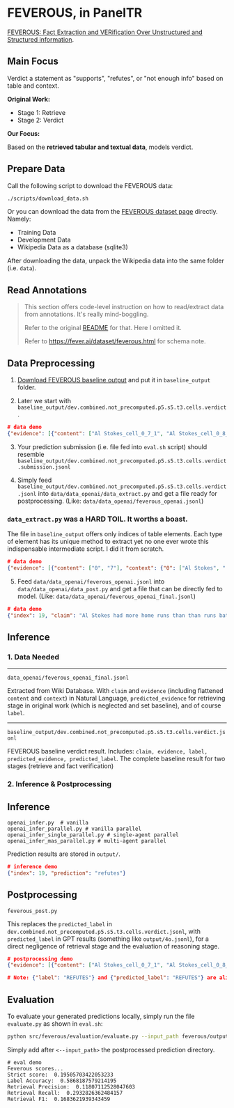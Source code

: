 # FEVEROUS, in PanelTR

[FEVEROUS: Fact Extraction and VERification Over
Unstructured and Structured information](https://arxiv.org/pdf/2106.05707.pdf).

## Main Focus

Verdict a statement as "supports", "refutes", or "not enough info" based on table and context.

**Original Work:**
- Stage 1: Retrieve
- Stage 2: Verdict

**Our Focus:**

Based on the **retrieved tabular and textual data**, models verdict.

## Prepare Data

Call the following script to download the FEVEROUS data:

```bash
./scripts/download_data.sh
```

Or you can download the data from the [FEVEROUS dataset page](https://fever.ai/dataset/feverous.html) directly. Namely:

* Training Data
* Development Data
* Wikipedia Data as a database (sqlite3)

After downloading the data, unpack the Wikipedia data into the same folder (i.e. `data`).

## Read Annotations

> This section offers code-level instruction on how to read/extract data from annotations. It's really mind-boggling.
> 
> Refer to the original [README](https://github.com/Raldir/FEVEROUS/blob/main/README.md) for that. Here I omitted it.
> 
> Refer to https://fever.ai/dataset/feverous.html for schema note.


## Data Preprocessing

1. [Download FEVEROUS baseline output](https://github.com/Raldir/FEVEROUS/tree/main/baseline_output) and put it in `baseline_output` folder.

2. Later we start with `baseline_output/dev.combined.not_precomputed.p5.s5.t3.cells.verdict`.

```json
# data demo
{"evidence": [{"content": ["Al Stokes_cell_0_7_1", "Al Stokes_cell_0_8_1"], "context": {"Al Stokes_cell_0_7_1": ["Al Stokes_title", "Al Stokes_header_cell_0_7_0", "Al Stokes_header_cell_0_5_0", "Al Stokes_header_cell_0_4_0", "Al Stokes_header_cell_0_3_0"], "Al Stokes_cell_0_8_1": ["Al Stokes_title", "Al Stokes_header_cell_0_8_0", "Al Stokes_header_cell_0_5_0", "Al Stokes_header_cell_0_4_0", "Al Stokes_header_cell_0_3_0"]}}], "id": 9727, "claim": "Al Stokes had more home runs than than runs batted in.", "label": "REFUTES", "annotator_operations": [{"operation": "start", "value": "start", "time": "0"}, {"operation": "Now on", "value": "undefined", "time": "0.001"}, {"operation": "search", "value": "Al Stokes", "time": "0.022"}, {"operation": "Now on", "value": "Al Stokes", "time": "0.023"}, {"operation": "Highlighting", "value": "Al Stokes_cell_0_7_1", "time": "0.03"}, {"operation": "Highlighting", "value": "Al Stokes_cell_0_8_1", "time": "0.031"}, {"operation": "finish", "value": "finish", "time": "0.054"}, {"operation": "Now on", "value": "Al Stokes", "time": "1619138938.376"}, {"operation": "finish", "value": "finish", "time": "1619138942.255"}], "predicted_evidence": ["Aubrey Huff_sentence_36", "Al Stokes_sentence_1", "Aubrey Huff_sentence_89", "Al Stokes_sentence_3", "Aubrey Huff_sentence_6", "Al Stokes_header_cell_0_0_0", "Al Stokes_header_cell_0_0_0", "Al Stokes_cell_0_1_0", "Al Stokes_cell_0_1_0", "Al Stokes_cell_0_2_0", "Al Stokes_cell_0_2_1", "Al Stokes_cell_0_7_1", "Al Stokes_header_cell_0_8_0", "Al Stokes_cell_0_8_1"], "predicted_label": "REFUTES"}
```

3. Your prediction submission (i.e. file fed into `eval.sh` script) should resemble `baseline_output/dev.combined.not_precomputed.p5.s5.t3.cells.verdict.submission.jsonl`

4. Simply feed `baseline_output/dev.combined.not_precomputed.p5.s5.t3.cells.verdict.jsonl` into `data/data_openai/data_extract.py` and get a file ready for postprocessing. (Like: `data/data_openai/feverous_openai.jsonl`)

### `data_extract.py` was a HARD TOIL. It worths a boast.

The file in `baseline_output` offers only indices of table elements. Each type of element has its unique method to extract yet no one ever wrote this indispensable intermediate script. I did it from scratch.

```json
# data demo
{"evidence": [{"content": ["0", "7"], "context": {"0": ["Al Stokes", "[H] Home runs", "[H] MLB statistics", "[H] Last MLB appearance", "[H] MLB debut"], "7": ["Al Stokes", "[H] [[Run_batted_in|Runs batted in]]", "[H] MLB statistics", "[H] Last MLB appearance", "[H] MLB debut"]}}], "claim": "Al Stokes had more home runs than than runs batted in.", "label": "REFUTES"}
```

5. Feed `data/data_openai/feverous_openai.jsonl` into `data/data_openai/data_post.py` and get a file that can be directly fed to model. (Like: `data/data_openai/feverous_openai_final.jsonl`)

```json
# data demo
{"index": 19, "claim": "Al Stokes had more home runs than than runs batted in.", "evidence": "[Content:] 0 7 [Context:] 0 Al Stokes [H] Home runs [H] MLB statistics [H] Last MLB appearance [H] MLB debut 7 Al Stokes [H] [[Run_batted_in|Runs batted in]] [H] MLB statistics [H] Last MLB appearance [H] MLB debut", "id": 20, "label": "REFUTES"}
```

## Inference

### 1. Data Needed

---

`data_openai/feverous_openai_final.jsonl` 

Extracted from Wiki Database. With `claim` and `evidence` (including flattened `content` and `context`) in Natural Language, `predicted_evidence` for retrieving stage in original work (which is neglected and set baseline), and of course `label`.

---

`baseline_output/dev.combined.not_precomputed.p5.s5.t3.cells.verdict.jsonl`

FEVEROUS baseline verdict result. Includes: `claim, evidence, label, predicted_evidence, predicted_label`. The complete baseline result for two stages (retrieve and fact verification)

### 2. Inference & Postprocessing

## Inference

```
openai_infer.py  # vanilla
openai_infer_parallel.py # vanilla parallel
openai_infer_single_parallel.py # single-agent parallel
openai_infer_mas_parallel.py # multi-agent parallel
```

Prediction results are stored in `output/`.

```json
# inference demo
{"index": 19, "prediction": "refutes"}
```

## Postprocessing

`feverous_post.py`

This replaces the `predicted_label` in `dev.combined.not_precomputed.p5.s5.t3.cells.verdict.jsonl`, with `predicted_label` in GPT results (something like `output/4o.jsonl`), for a direct negligence of retrieval stage and the evaluation of reasoning stage.

```json
# postprocessing demo
{"evidence": [{"content": ["Al Stokes_cell_0_7_1", "Al Stokes_cell_0_8_1"], "context": {"Al Stokes_cell_0_7_1": ["Al Stokes_title", "Al Stokes_header_cell_0_7_0", "Al Stokes_header_cell_0_5_0", "Al Stokes_header_cell_0_4_0", "Al Stokes_header_cell_0_3_0"], "Al Stokes_cell_0_8_1": ["Al Stokes_title", "Al Stokes_header_cell_0_8_0", "Al Stokes_header_cell_0_5_0", "Al Stokes_header_cell_0_4_0", "Al Stokes_header_cell_0_3_0"]}}], "id": 9727, "claim": "Al Stokes had more home runs than than runs batted in.", "label": "REFUTES", "annotator_operations": [{"operation": "start", "value": "start", "time": "0"}, {"operation": "Now on", "value": "undefined", "time": "0.001"}, {"operation": "search", "value": "Al Stokes", "time": "0.022"}, {"operation": "Now on", "value": "Al Stokes", "time": "0.023"}, {"operation": "Highlighting", "value": "Al Stokes_cell_0_7_1", "time": "0.03"}, {"operation": "Highlighting", "value": "Al Stokes_cell_0_8_1", "time": "0.031"}, {"operation": "finish", "value": "finish", "time": "0.054"}, {"operation": "Now on", "value": "Al Stokes", "time": "1619138938.376"}, {"operation": "finish", "value": "finish", "time": "1619138942.255"}], "predicted_evidence": ["Aubrey Huff_sentence_36", "Al Stokes_sentence_1", "Aubrey Huff_sentence_89", "Al Stokes_sentence_3", "Aubrey Huff_sentence_6", "Al Stokes_header_cell_0_0_0", "Al Stokes_header_cell_0_0_0", "Al Stokes_cell_0_1_0", "Al Stokes_cell_0_1_0", "Al Stokes_cell_0_2_0", "Al Stokes_cell_0_2_1", "Al Stokes_cell_0_7_1", "Al Stokes_header_cell_0_8_0", "Al Stokes_cell_0_8_1"], "predicted_label": "REFUTES"}

# Note: {"label": "REFUTES"} and {"predicted_label": "REFUTES"} are aligned. Nice job.
```

## Evaluation

To evaluate your generated predictions locally, simply run the file `evaluate.py` as shown in `eval.sh`:

```bash
python src/feverous/evaluation/evaluate.py --input_path feverous/output/{}.jsonl
 ```

Simply add after `<--input_path>` the postprocessed prediction directory.

```terminal
# eval demo
Feverous scores...
Strict score:  0.19505703422053233
Label Accuracy:  0.5868187579214195
Retrieval Precision:  0.11807112528047603
Retrieval Recall:  0.2932826362484157
Retrieval F1:  0.1683621939343459
```
